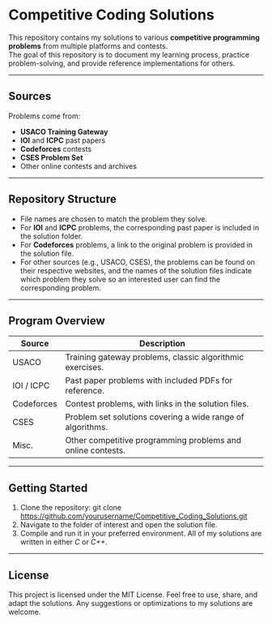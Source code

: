 # Competitive Coding Solutions

This repository contains my solutions to various **competitive programming problems** from multiple platforms and contests.  
The goal of this repository is to document my learning process, practice problem-solving, and provide reference implementations for others.

---

## Sources

Problems come from:
- **USACO Training Gateway**
- **IOI** and **ICPC** past papers
- **Codeforces** contests
- **CSES Problem Set**
- Other online contests and archives
---

## Repository Structure

- File names are chosen to match the problem they solve.
- For **IOI** and **ICPC** problems, the corresponding past paper is included in the solution folder.
- For **Codeforces** problems, a link to the original problem is provided in the solution file.
- For other sources (e.g., USACO, CSES), the problems can be found on their respective websites, and the names of the solution files indicate which problem they solve so an interested user can find the corresponding problem. 

---

## Program Overview

| Source      | Description                                                       |
|-------------|-------------------------------------------------------------------|
| USACO       | Training gateway problems, classic algorithmic exercises.          |
| IOI / ICPC  | Past paper problems with included PDFs for reference.              |
| Codeforces  | Contest problems, with links in the solution files.                |
| CSES        | Problem set solutions covering a wide range of algorithms.         |
| Misc.       | Other competitive programming problems and online contests.        |

---

## Getting Started

1. Clone the repository:
   git clone https://github.com/yourusername/Competitive_Coding_Solutions.git
2. Navigate to the folder of interest and open the solution file.
3. Compile and run it in your preferred environment. All of my solutions are written in either *C* or *C++*.

---

## License

This project is licensed under the MIT License. Feel free to use, share, and adapt the solutions. Any suggestions or optimizations to my solutions are welcome.
